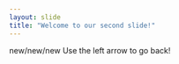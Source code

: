 ```yaml
---
layout: slide
title: "Welcome to our second slide!"
---
```

new/new/new
Use the left arrow to go back!
